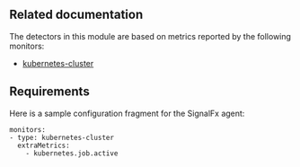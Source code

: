 ## Related documentation

The detectors in this module are based on metrics reported by the following monitors:
* [kubernetes-cluster](https://docs.signalfx.com/en/latest/integrations/agent/monitors/kubernetes-cluster.html)

## Requirements

Here is a sample configuration fragment for the SignalFx agent:

```
monitors:
- type: kubernetes-cluster
  extraMetrics:
    - kubernetes.job.active
```